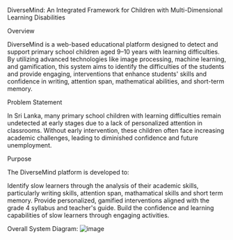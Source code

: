 DiverseMind: An Integrated Framework for Children with Multi-Dimensional Learning Disabilities

Overview

DiverseMind is a web-based educational platform designed to detect and support primary school children aged 9–10 years with learning difficulties. By utilizing advanced technologies like image processing, machine learning, and gamification, this system aims to identify the difficulties of the students and provide engaging, interventions that enhance students' skills and confidence in writing, attention span, mathematical abilities, and short-term memory.

Problem Statement

In Sri Lanka, many primary school children with learning difficulties remain undetected at early stages due to a lack of personalized attention in classrooms. Without early intervention, these children often face increasing academic challenges, leading to diminished confidence and future unemployment.

Purpose

The DiverseMind platform is developed to:

Identify slow learners through the analysis of their academic skills, particularly writing skills, attention span, mathamatical skills and short term memory. Provide personalized, gamified interventions aligned with the grade 4 syllabus and teacher's guide. Build the confidence and learning capabilities of slow learners through engaging activities.

Overall System Diagram: ![image](https://github.com/user-attachments/assets/7f0a2df7-745e-4d9b-9cc1-3f5fa2b68e59)
